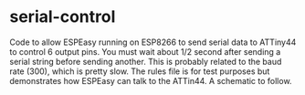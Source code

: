 # serial-control
Code to allow ESPEasy running on ESP8266 to send serial data to ATTiny44 to control 6 output pins.
You must wait about 1/2 second after sending a serial string before sending another.  This is probably 
related to the baud rate (300), which is pretty slow.
The rules file is for test purposes but demonstrates how ESPEasy can talk to the ATTin44.
A schematic to follow.
